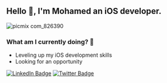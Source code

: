 ## Hello 👋, I'm Mohamed an iOS developer.  
![picmix com_826390](https://user-images.githubusercontent.com/100219531/229351104-6d970a46-9782-4ff1-a1dd-0e5aee414835.gif)

### What am I currently doing? 👀                 
- Leveling up my iOS development skills 
- Looking for an opportunity

[![LinkedIn Badge](https://img.shields.io/badge/LinkedIn-Profile-informational?style=flat&logo=linkedin&logoColor=white&color=0D76A8)](https://www.linkedin.com/in/mohamdatallaa/)
[![Twitter Badge](https://img.shields.io/badge/Twitter-Profile-informational?style=flat&logo=twitter&logoColor=white&color=1CA2F1)](https://twitter.com/mi_atallah)

